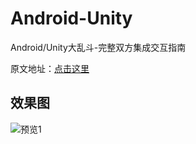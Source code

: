 # Android-Unity
Android/Unity大乱斗-完整双方集成交互指南

原文地址：[点击这里](https://blog.csdn.net/qq_27489007/article/details/103957878 "点击这里")

## 效果图
![预览1](https://zhimalier.com/wp-content/uploads/2020/01/1578644255-androidheunity.gif "预览1")

